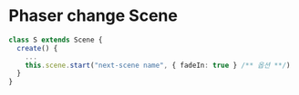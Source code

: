 # Phaser change Scene

```typescript
class S extends Scene {
  create() {
    ...
    this.scene.start("next-scene name", { fadeIn: true } /** 옵션 **/)
  }
}
```